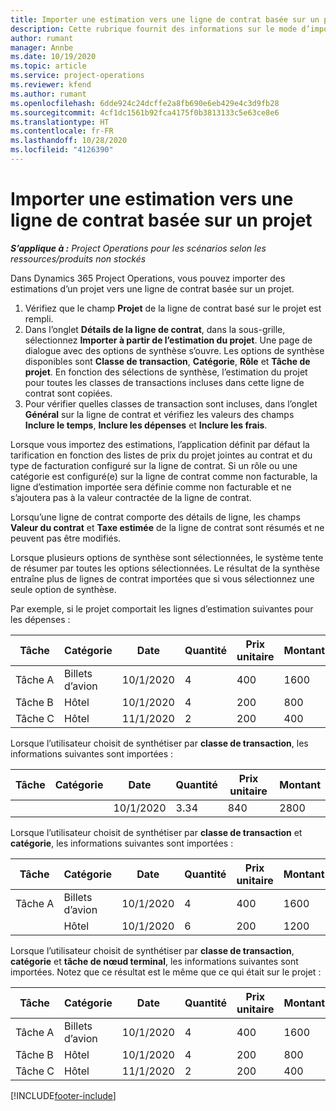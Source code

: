 ```yaml
---
title: Importer une estimation vers une ligne de contrat basée sur un projet
description: Cette rubrique fournit des informations sur le mode d’importation des estimations à partir d’un projet vers une ligne du contrat.
author: rumant
manager: Annbe
ms.date: 10/19/2020
ms.topic: article
ms.service: project-operations
ms.reviewer: kfend
ms.author: rumant
ms.openlocfilehash: 6dde924c24dcffe2a8fb690e6eb429e4c3d9fb28
ms.sourcegitcommit: 4cf1dc1561b92fca4175f0b3813133c5e63ce8e6
ms.translationtype: HT
ms.contentlocale: fr-FR
ms.lasthandoff: 10/28/2020
ms.locfileid: "4126390"
---
```

# <a name="import-an-estimate-to-a-project-based-contract-line"></a>Importer une estimation vers une ligne de contrat basée sur un projet

_**S’applique à :** Project Operations pour les scénarios selon les ressources/produits non stockés_

Dans Dynamics 365 Project Operations, vous pouvez importer des estimations d’un projet vers une ligne de contrat basée sur un projet.

1. Vérifiez que le champ **Projet** de la ligne de contrat basé sur le projet est rempli.
2. Dans l’onglet **Détails de la ligne de contrat**, dans la sous-grille, sélectionnez **Importer à partir de l’estimation du projet**. Une page de dialogue avec des options de synthèse s’ouvre. Les options de synthèse disponibles sont **Classe de transaction**, **Catégorie**, **Rôle** et **Tâche de projet**. En fonction des sélections de synthèse, l’estimation du projet pour toutes les classes de transactions incluses dans cette ligne de contrat sont copiées. 
3. Pour vérifier quelles classes de transaction sont incluses, dans l’onglet **Général** sur la ligne de contrat et vérifiez les valeurs des champs **Inclure le temps**, **Inclure les dépenses** et **Inclure les frais**.

Lorsque vous importez des estimations, l’application définit par défaut la tarification en fonction des listes de prix du projet jointes au contrat et du type de facturation configuré sur la ligne de contrat. Si un rôle ou une catégorie est configuré(e) sur la ligne de contrat comme non facturable, la ligne d’estimation importée sera définie comme non facturable et ne s’ajoutera pas à la valeur contractée de la ligne de contrat.

Lorsqu’une ligne de contrat comporte des détails de ligne, les champs **Valeur du contrat** et **Taxe estimée** de la ligne de contrat sont résumés et ne peuvent pas être modifiés.

Lorsque plusieurs options de synthèse sont sélectionnées, le système tente de résumer par toutes les options sélectionnées. Le résultat de la synthèse entraîne plus de lignes de contrat importées que si vous sélectionnez une seule option de synthèse.

Par exemple, si le projet comportait les lignes d’estimation suivantes pour les dépenses :

| Tâche | Catégorie  | Date | Quantité | Prix unitaire | Montant |
| --- | --- | --- | --- | --- | --- |
| Tâche A | Billets d’avion | 10/1/2020 | 4 | 400 | 1600 |
| Tâche B | Hôtel | 10/1/2020 | 4 | 200 | 800 |
| Tâche C | Hôtel | 11/1/2020 | 2 | 200 | 400 |

Lorsque l’utilisateur choisit de synthétiser par **classe de transaction**, les informations suivantes sont importées :

| Tâche | Catégorie  | Date | Quantité | Prix unitaire | Montant |
| --- | --- | --- | --- | --- | --- |
| &nbsp;  | &nbsp;  | 10/1/2020 | 3.34 | 840 | 2800 |

Lorsque l’utilisateur choisit de synthétiser par **classe de transaction** et **catégorie**, les informations suivantes sont importées :

| Tâche | Catégorie  | Date | Quantité | Prix unitaire | Montant |
| --- | --- | --- | --- | --- | --- |
| Tâche A | Billets d’avion | 10/1/2020 | 4 | 400 | 1600 |
| &nbsp;  | Hôtel | 10/1/2020 | 6 | 200 | 1200 |

Lorsque l’utilisateur choisit de synthétiser par **classe de transaction**, **catégorie** et **tâche de nœud terminal**, les informations suivantes sont importées. Notez que ce résultat est le même que ce qui était sur le projet :

| Tâche | Catégorie  | Date | Quantité | Prix unitaire | Montant |
| --- | --- | --- | --- | --- | --- |
| Tâche A | Billets d’avion | 10/1/2020 | 4 | 400 | 1600 |
| Tâche B | Hôtel | 10/1/2020 | 4 | 200 | 800 |
| Tâche C | Hôtel | 11/1/2020 | 2 | 200 | 400 |


[!INCLUDE[footer-include](../includes/footer-banner.md)]